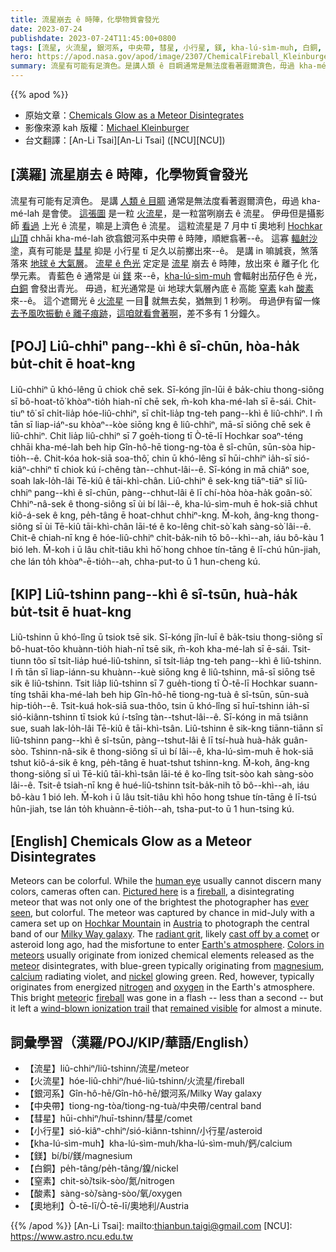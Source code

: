```yaml
---
title: 流星崩去 ê 時陣，化學物質會發光
date: 2023-07-24
publishdate: 2023-07-24T11:45:00+0800
tags: [流星, 火流星, 銀河系, 中央帶, 彗星, 小行星, 鎂, kha-lú-sìm-muh, 白銅, 窒素, 酸素]
hero: https://apod.nasa.gov/apod/image/2307/ChemicalFireball_Kleinburger_960.jpg
summary: 流星有可能有足濟色。是講人類 ê 目睭通常是無法度看著遐爾濟色，毋過 kha-mé-lah 是會使。
---
```


{{% apod %}}

- 原始文章：[Chemicals Glow as a Meteor Disintegrates](https://apod.nasa.gov/apod/ap230724.html)
- 影像來源 kah 版權：[Michael Kleinburger](https://www.instagram.com/kleinburger.photography/)
- 台文翻譯：[An-Li Tsai][An-Li Tsai] ([NCU][NCU])

## [漢羅] 流星崩去 ê 時陣，化學物質會發光
流星有可能有足濟色。
是講 [人類 ê 目睭][human eye] 通常是無法度看著遐爾濟色，毋過 kha-mé-lah 是會使。
[這張圖][Pictured here] 是一粒 [火流星][fireball 1]，是一粒當咧崩去 ê 流星。
伊毋但是攝影師 [看過][ever seen] 上光 ê 流星，嘛是上濟色 ê 流星。
這粒流星是 7 月中 tī 奧地利 [Hochkar 山頂][Hochkar Mountain] chhāi kha-mé-lah 欲翕銀河系中央帶 ê 時陣，順紲翕著--ê。
這寡 [輻射沙塗][radiant grit]，真有可能是 [彗星][cast off by a comet] 抑是 小行星 tī 足久以前擲出來--ê。
是講 in 嘛誠衰，煞落落來 [地球 ê 大氣層][Earth's atmosphere]。
[流星 ê 色光][Colors in meteors] 定定是 [流星][meteor 1] 崩去 ê 時陣，放出來 ê 離子化 化學元素。
青藍色 ê 通常是 ùi [鎂][magnesium] 來--ê，[kha-lú-sìm-muh][calcium] 會輻射出茄仔色 ê 光，[白銅][nickel] 會發出青光。
毋過，紅光通常是 ùi 地球大氣層內底 ê 高能 [窒素][nitrogen] kah [酸素][oxygen] 來--ê。
這个遮爾光 ê [火][fireball 2][流星][meteor 2] 一目𥍉 就無去矣，猶無到 1 秒咧。
毋過伊有留一條 [去予風吹振動 ê 離子痕跡][wind-blown ionization trail]，[這咱就看會著啊][remained visible]，差不多有 1 分鐘久。

## [POJ] Liû-chhiⁿ pang--khì ê sî-chūn, hòa-ha̍k bu̍t-chit ē hoat-kng
Liû-chhiⁿ ū khó-lêng ū chiok chē sek.
Sī-kóng jîn-lūi ê ba̍k-chiu thong-siông sī bô-hoat-tō͘ khòaⁿ-tio̍h hiah-nī chē sek, m̄-koh kha-mé-lah sī ē-sái.
Chit-tiuⁿ tô͘ sī chi̍t-lia̍p hóe-liû-chhiⁿ, sī chi̍t-lia̍p tng-teh pang--khì ê liû-chhiⁿ.
I m̄ tān sī liap-iáⁿ-su khòaⁿ--kòe siōng kng ê liû-chhiⁿ, mā-sī siōng chē sek ê liû-chhiⁿ.
Chit lia̍p liû-chhiⁿ sī 7 goe̍h-tiong tī Ò-tē-lī Hochkar soaⁿ-téng chhāi kha-mé-lah beh hip Gîn-hô-hē tiong-ng-tòa ê sî-chūn, sūn-sòa hip-tio̍h--ê.
Chit-kóa hok-siā soa-thô͘, chin ū khó-lêng sī hūi-chhiⁿ ia̍h-sī sió-kiâⁿ-chhiⁿ tī chiok kú í-chêng tàn--chhut-lâi--ê.
Sī-kóng in mā chiâⁿ soe, soah lak-lo̍h-lâi Tē-kiû ê tāi-khì-chân.
Liû-chhiⁿ ê sek-kng tiāⁿ-tiāⁿ sī liû-chhiⁿ pang--khì ê sî-chūn, pàng--chhut-lâi ê lī chí-hòa hòa-ha̍k goân-sò͘.
Chhiⁿ-nâ-sek ê thong-siông sī ùi bí lâi--ê, kha-lú-sìm-muh ē hok-siā chhut kiô-á-sek ê kng, pe̍h-tâng ē hoat-chhut chhiⁿ-kng.
M̄-koh, âng-kng thong-siông sī ùi Tē-kiû tāi-khì-chân lāi-té ê ko-lêng chit-sò͘ kah sàng-sò͘ lâi--ê.
Chit-ê chiah-nī kng ê hóe-liû-chhiⁿ chi̍t-ba̍k-nih tō bô--khì--ah, iáu bô-kàu 1 bió leh.
M̄-koh i ū lâu chi̍t-tiâu khì hō͘ hong chhoe tín-tāng ê lī-chú hûn-jiah, che lán to̍h khòaⁿ-ē-tio̍h--ah, chha-put-to ū 1 hun-cheng kú.

## [KIP] Liû-tshinn pang--khì ê sî-tsūn, huà-ha̍k bu̍t-tsit ē huat-kng
Liû-tshinn ū khó-lîng ū tsiok tsē sik.
Sī-kóng jîn-luī ê ba̍k-tsiu thong-siông sī bô-huat-tōo khuànn-tio̍h hiah-nī tsē sik, m̄-koh kha-mé-lah sī ē-sái.
Tsit-tiunn tôo sī tsi̍t-lia̍p hué-liû-tshinn, sī tsi̍t-lia̍p tng-teh pang--khì ê liû-tshinn.
I m̄ tān sī liap-iánn-su khuànn--kuè siōng kng ê liû-tshinn, mā-sī siōng tsē sik ê liû-tshinn.
Tsit lia̍p liû-tshinn sī 7 gue̍h-tiong tī Ò-tē-lī Hochkar suann-tíng tshāi kha-mé-lah beh hip Gîn-hô-hē tiong-ng-tuà ê sî-tsūn, sūn-suà hip-tio̍h--ê.
Tsit-kuá hok-siā sua-thôo, tsin ū khó-lîng sī huī-tshinn ia̍h-sī sió-kiânn-tshinn tī tsiok kú í-tsîng tàn--tshut-lâi--ê.
Sī-kóng in mā tsiânn sue, suah lak-lo̍h-lâi Tē-kiû ê tāi-khì-tsân.
Liû-tshinn ê sik-kng tiānn-tiānn sī liû-tshinn pang--khì ê sî-tsūn, pàng--tshut-lâi ê lī tsí-huà huà-ha̍k guân-sòo.
Tshinn-nâ-sik ê thong-siông sī uì bí lâi--ê, kha-lú-sìm-muh ē hok-siā tshut kiô-á-sik ê kng, pe̍h-tâng ē huat-tshut tshinn-kng.
M̄-koh, âng-kng thong-siông sī uì Tē-kiû tāi-khì-tsân lāi-té ê ko-lîng tsit-sòo kah sàng-sòo lâi--ê.
Tsit-ê tsiah-nī kng ê hué-liû-tshinn tsi̍t-ba̍k-nih tō bô--khì--ah, iáu bô-kàu 1 bió leh.
M̄-koh i ū lâu tsi̍t-tiâu khì hōo hong tshue tín-tāng ê lī-tsú hûn-jiah, tse lán to̍h khuànn-ē-tio̍h--ah, tsha-put-to ū 1 hun-tsing kú.

## [English] Chemicals Glow as a Meteor Disintegrates
Meteors can be colorful.
While the [human eye][human eye] usually cannot discern many colors, cameras often can.
[Pictured here][Pictured here] is a [fireball][fireball 1], a disintegrating meteor that was not only one of the brightest the photographer has [ever seen][ever seen], but colorful.
The meteor was captured by chance in mid-July with a camera set up on [Hochkar Mountain][Hochkar Mountain] in [Austria][Austria] to photograph the central band of our [Milky Way galaxy][Milky Way galaxy].
The [radiant grit][radiant grit], likely [cast off by a comet][cast off by a comet] or asteroid long ago, had the misfortune to enter [Earth's atmosphere][Earth's atmosphere].
[Colors in meteors][Colors in meteors] usually originate from ionized chemical elements released as the [meteor][meteor 1] disintegrates, with blue-green typically originating from [magnesium][magnesium], [calcium][calcium] radiating violet, and [nickel][nickel] glowing green.
Red, however, typically originates from energized [nitrogen][nitrogen] and [oxygen][oxygen] in the Earth's atmosphere.
This bright [meteor][meteor 2]ic [fireball][fireball 2] was gone in a flash -- less than a second -- but it left a [wind-blown ionization trail][wind-blown ionization trail] that [remained visible][remained visible] for almost a minute.

## 詞彙學習（漢羅/POJ/KIP/華語/English）
- 【流星】liû-chhiⁿ/liû-tshinn/流星/meteor
- 【火流星】hóe-liû-chhiⁿ/hué-liû-tshinn/火流星/fireball
- 【銀河系】Gîn-hô-hē/Gîn-hô-hē/銀河系/Milky Way galaxy
- 【中央帶】tiong-ng-tòa/tiong-ng-tuà/中央帶/central band
- 【彗星】hūi-chhiⁿ/huī-tshinn/彗星/comet
- 【小行星】sió-kiâⁿ-chhiⁿ/sió-kiânn-tshinn/小行星/asteroid
- 【kha-lú-sìm-muh】kha-lú-sìm-muh/kha-lú-sìm-muh/鈣/calcium
- 【鎂】bí/bí/鎂/magnesium
- 【白銅】pe̍h-tâng/pe̍h-tâng/鎳/nickel
- 【窒素】chit-sò͘/tsik-sòo/氮/nitrogen
- 【酸素】sàng-sò͘/sàng-sòo/氧/oxygen
- 【奧地利】Ò-tē-lī/Ò-tē-lī/奧地利/Austria

{{% /apod %}}
[An-Li Tsai]: mailto:thianbun.taigi@gmail.com
[NCU]: https://www.astro.ncu.edu.tw

[copyright]: https://apod.nasa.gov/apod/fap/lib/about_apod.html#srapply
[License]: https://creativecommons.org/licenses/by/2.0/

[human eye]:https://medium.com/photography-secrets/whats-the-difference-between-a-camera-and-a-human-eye-a006a795b09f
[Pictured here]:https://www.instagram.com/p/CuwPGuCouFR/
[fireball 1]:https://apod.nasa.gov/apod/ap211220.html
[ever seen]:https://d.newsweek.com/en/full/1986767/shocked-cat.jpg
[Hochkar Mountain]:https://youtu.be/six1fCLityA
[Austria]:https://en.wikipedia.org/wiki/Austria
[Milky Way galaxy]:https://solarsystem.nasa.gov/resources/285/the-milky-way-galaxy/
[radiant grit]:https://upload.wikimedia.org/wikipedia/commons/6/63/Meteoroid_meteor_meteorite.gif
[cast off by a comet]:https://apod.nasa.gov/apod/ap101123.html
[Earth's atmosphere]:https://spaceplace.nasa.gov/atmosphere/en/
[Colors in meteors]:https://www.amsmeteors.org/fireballs/faqf/#5
[meteor 1]:https://solarsystem.nasa.gov/asteroids-comets-and-meteors/meteors-and-meteorites/in-depth/
[magnesium]:https://youtu.be/wqErrNvns4o
[calcium]:https://periodic.lanl.gov/20.shtml
[nickel]:https://en.wikipedia.org/wiki/Nickel
[nitrogen]:https://youtu.be/0kMqRhJ_A0c
[oxygen]:https://youtu.be/qERdL8uHSgI
[meteor 2]:https://www.amsmeteors.org/meteor-showers/meteor-faq/
[fireball 2]:https://www.amsmeteors.org/fireballs/faqf/
[wind-blown ionization trail]:https://youtu.be/KJpQTL6V_WI
[remained visible]:https://apod.nasa.gov/apod/ap180817.html
